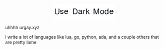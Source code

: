 <p align="center">
  <img src="/text.png">  
</p>
uhhhh urgay.xyz

i write a lot of languages like lua, go, python, ada, and a couple others that are pretty lame
